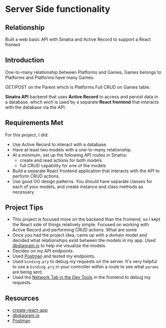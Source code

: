 # Server Side functionality

## Relationship

Built a web basic API with Sinatra and Active Record to support a React
fronted

## Introduction

One-to-many relationship between Platforms and Games, Games belongs to Platforms and Platforms have many Games.

GET/POST on the Parent which is Platforms
Full CRUD on Games table.

**Sinatra API** backend that uses
**Active Record** to access and persist data in a database, which wich is used
by a separate **React frontend** that interacts with the database via the API.

## Requirements Met

For this project, I did:

- Use Active Record to interact with a database.
- Have at least two models with a one-to-many relationship.
- At a minimum, set up the following API routes in Sinatra:
  - create and read actions for both models
  - full CRUD capability for one of the models
- Build a separate React frontend application that interacts with the API to
  perform CRUD actions.
- Use good OO design patterns. You should have separate classes for each of your
  models, and create instance and class methods as necessary.

## Project Tips

- This project is focused more on the backend than the frontend, so
  I kept the React side of things relatively simple. Focused on working with
  Active Record and performing CRUD actions. What are some
- Once you had the project idea, came up with a domain model and decided what
  relationships exist between the models in my app. Used
  [dbdiagram.io][] to help me visualize the models.
- Decides on my API endpoints.
- Used [Postman][postman download] and tested my endpoints.
- Used `binding.pry` to debug my requests on the server. It's very helpful to use a
  `binding.pry` in your controller within a route to see what `params` are being
  sent.
- Used the [Network Tab in the Dev Tools][network tab] in the frontend to debug
  my requests.

## Resources

- [create-react-app][]
- [dbdiagram.io][]
- [Postman][postman download]

[create-react-app]: https://create-react-app.dev/docs/getting-started
[create repo]: https://docs.github.com/en/get-started/quickstart/create-a-repo
[dbdiagram.io]: https://dbdiagram.io/
[postman download]: https://www.postman.com/downloads/
[network tab]: https://developer.chrome.com/docs/devtools/network/
